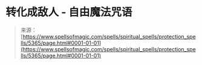 <!--yml

category: 未分类

date: 2024-06-12 18:39:27

-->

# 转化成敌人 - 自由魔法咒语

> 来源：[https://www.spellsofmagic.com/spells/spiritual_spells/protection_spells/5365/page.html#0001-01-01](https://www.spellsofmagic.com/spells/spiritual_spells/protection_spells/5365/page.html#0001-01-01)
